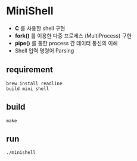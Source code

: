 # MiniShell

- **C** 를 사용한 shell 구현
- **fork()** 를 이용한 다중 프로세스 (MultiProcess) 구현
- **pipe()** 를 통한 process 간 데이터 통신의 이해
- Shell 입력 명령어 Parsing

## requirement
```
brew install readline
build mini shell
```

## build
```
make
```

## run
```
./minishell
```